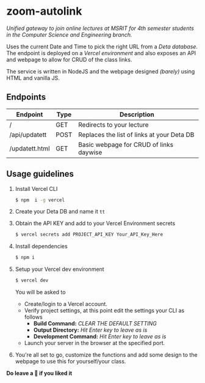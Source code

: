 # zoom-autolink

*Unified gateway to join online lectures at MSRIT for 4th semester students in the Computer Science and Engineering branch.*

Uses the current Date and Time to pick the right URL from a *Deta database*. The endpoint is deployed on a *Vercel environment* and also exposes an API and webpage to allow for CRUD of the class links.

The service is written in NodeJS and the webpage designed *(barely)* using HTML and vanilla JS.

## Endpoints
| Endpoint           | Type | Description                                |
|--------------------|------|--------------------------------------------|
| /                  | GET  | Redirects to your lecture                  |
| /api/updatett          | POST | Replaces the list of links at your Deta DB |
| /updatett.html | GET  | Basic webpage for CRUD of links daywise    |

## Usage guidelines
1. Install Vercel CLI

    ```bash
    $ npm  i -g vercel
    ```
    
2. Create your Deta DB and name it `tt`

3. Obtain the API KEY and add to your Vercel Environment secrets

   ```bash
   $ vercel secrets add PROJECT_API_KEY Your_API_Key_Here
   ```

4. Install dependencies

    ```bash
    $ npm i
    ```
 
5. Setup your Vercel dev environment

    ```bash
    $ vercel dev
    ```
    
    You will be asked to
    - Create/login to a Vercel account.
    - Verify project settings, at this point edit the settings your CLI as follows
      - **Build Command:** *CLEAR THE DEFAULT SETTING*
      - **Output Directory:** *Hit Enter key to leave as is*
      - **Development Command:** *Hit Enter key to leave as is*
    - Launch your server in the browser at the specified port.
    
6. You're all set to go, customize the functions and add some design to the webpage to use this for yourself/your class.

**Do leave a 🌟 if you liked it**

